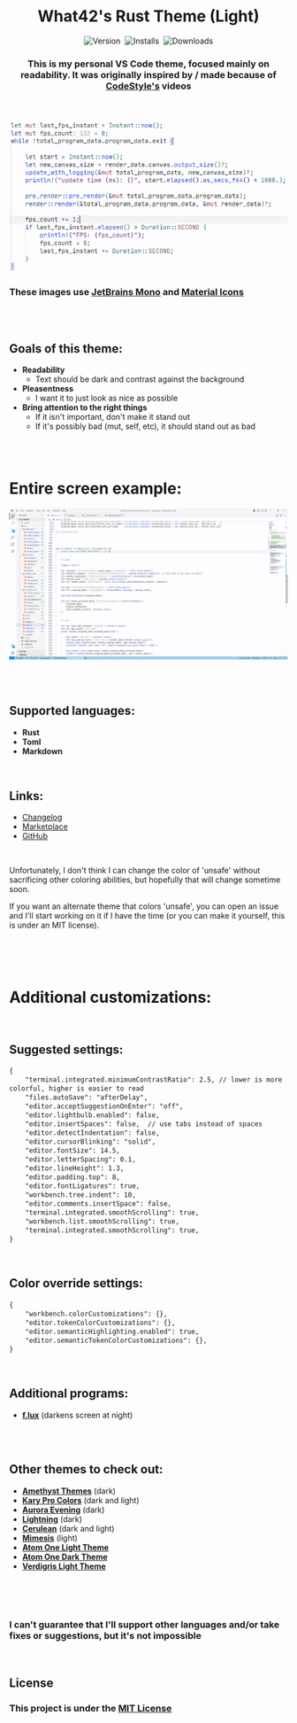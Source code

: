 <h1 align="center">What42's Rust Theme (Light)</h1>

<p align="center">
	<img src="https://vsmarketplacebadges.dev/version-short/What42Pizza.what42s-rust-theme-light.png?style=for-the-badge&colorA=44444D&colorB=086CF0&label=VERSION" alt="Version">&nbsp;
	<b comment='
	<img src="https://vsmarketplacebadges.dev/rating-short/What42Pizza.what42s-rust-theme-light.png?style=for-the-badge&colorA=44444D&colorB=086CF0&label=Rating" alt="Rating">&nbsp;
	'></b>
	<img src="https://vsmarketplacebadges.dev/installs-short/What42Pizza.what42s-rust-theme-light.png?style=for-the-badge&colorA=44444D&colorB=086CF0&label=Installs" alt="Installs">&nbsp;
	<img src="https://vsmarketplacebadges.dev/downloads-short/What42Pizza.what42s-rust-theme-light.png?style=for-the-badge&colorA=44444D&colorB=086CF0&label=Downloads" alt="Downloads">
</p>

<h3 align="center" style="font-weight: bold;">This is my personal VS Code theme, focused mainly on readability. It was originally inspired by / made because of <a href="https://www.youtube.com/@_codestyle">CodeStyle's</a> videos</p>

<h3 align="left" comment="this is needed to stop the image from being centered"></h3>

<br>

![Entire screen example](images/example.png)

### These images use [JetBrains Mono](https://www.jetbrains.com/lp/mono/) and [Material Icons](https://marketplace.visualstudio.com/items?itemName=PKief.material-icon-theme)

<br>
<br>

## Goals of this theme:

- **Readability**
  - Text should be dark and contrast against the background
- **Pleasentness**
  - I want it to just look as nice as possible
- **Bring attention to the right things**
  - If it isn't important, don't make it stand out
  - If it's possibly bad (mut, self, etc), it should stand out as bad

<br>
<br>

# Entire screen example:

![Entire screen example](images/entire_screen.png)

<br>
<br>

## Supported languages:

- **Rust**
- **Toml**
- **Markdown**

<br>

## Links:

- [Changelog](CHANGELOG.md)
- [Marketplace](https://marketplace.visualstudio.com/items?itemName=What42Pizza.what42s-rust-theme-light)
- [GitHub](https://github.com/What42Pizza/What42s-Rust-Theme_Light)

<br>

Unfortunately, I don't think I can change the color of 'unsafe' without sacrificing other coloring abilities, but hopefully that will change sometime soon.

If you want an alternate theme that colors 'unsafe', you can open an issue and I'll start working on it if I have the time (or you can make it yourself, this is under an MIT license).

<br>
<br>
<br>

# Additional customizations:

<br>

## Suggested settings:

```
{
	"terminal.integrated.minimumContrastRatio": 2.5, // lower is more colorful, higher is easier to read
	"files.autoSave": "afterDelay",
	"editor.acceptSuggestionOnEnter": "off",
	"editor.lightbulb.enabled": false,
	"editor.insertSpaces": false,  // use tabs instead of spaces
	"editor.detectIndentation": false,
	"editor.cursorBlinking": "solid",
	"editor.fontSize": 14.5,
	"editor.letterSpacing": 0.1,
	"editor.lineHeight": 1.3,
	"editor.padding.top": 8,
	"editor.fontLigatures": true,
	"workbench.tree.indent": 10,
	"editor.comments.insertSpace": false,
	"terminal.integrated.smoothScrolling": true,
	"workbench.list.smoothScrolling": true,
	"terminal.integrated.smoothScrolling": true,
}
```

<br>

## Color override settings:

```
{
	"workbench.colorCustomizations": {},
	"editor.tokenColorCustomizations": {},
	"editor.semanticHighlighting.enabled": true,
	"editor.semanticTokenColorCustomizations": {},
}
```

<br>

## Additional programs:

- **[f.lux](https://justgetflux.com/)** (darkens screen at night)

<br>
<br>

## Other themes to check out:

- **[Amethyst Themes](https://marketplace.visualstudio.com/items?itemName=amodio.amethyst-theme)** (dark)
- **[Kary Pro Colors](https://marketplace.visualstudio.com/items?itemName=karyfoundation.theme-karyfoundation-themes)** (dark and light)
- **[Aurora Evening](https://marketplace.visualstudio.com/items?itemName=MarvinSernee.aurora-evening)** (dark)
- **[Lightning](https://marketplace.visualstudio.com/items?itemName=zevross.lightning)** (dark)
- **[Cerulean](https://marketplace.visualstudio.com/items?itemName=OwenWilliams.cerulean)** (dark and light)
- **[Mimesis](https://marketplace.visualstudio.com/items?itemName=AlexanderDyriavin.mimesis)** (light)
- **[Atom One Light Theme](https://marketplace.visualstudio.com/items?itemName=akamud.vscode-theme-onelight)**
- **[Atom One Dark Theme](https://marketplace.visualstudio.com/items?itemName=akamud.vscode-theme-onedark)**
- **[Verdigris Light Theme](https://marketplace.visualstudio.com/items?itemName=amomum.theme-verdigris-light)**

<br>
<br>
<br>

### **I can't guarantee that I'll support other languages and/or take fixes or suggestions, but it's not impossible**

<br>

## License

### This project is under the [MIT License](LICENSE)
